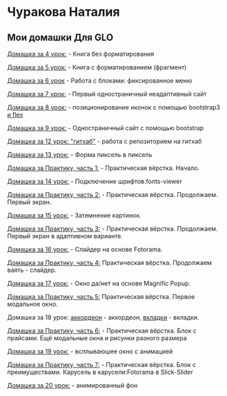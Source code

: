 # Чуракова Наталия
## Мои домашки Для GLO

[Домашка за 4 урок:](https://churadey.github.io/lesson_3) - Книга без форматирования

[Домашка за 5 урок:](https://churadey.github.io/Lesson_4) - Книга с форматированием (фрагмент)

[Домашка за 6 урок](https://churadey.github.io/Lesson_6) -  Работа с блоками: фиксированное меню

[Домашка за 7 урок:](https://churadey.github.io/Lesson_7) - Первый одностраничный неадаптивный сайт

[Домашка за 8 урок:](https://churadey.github.io/Lesson_8)  -  позиционирование иконок с помощью bootstrap3 [и flex](https://churadey.github.io/Lesson_8flex)

[Домашка за 9 урок:](https://churadey.github.io/Lesson_9) - Одностраничный сайт с помощью bootstrap

[Домашка за 12 урок: "гитхаб"](https://churadey.github.io/lesson_10) - работа с репозиторием на гитхаб

[Домашка за 13 урок:](https://churadey.github.io/Lesson_13) - Форма пиксель в пиксель

[Домашка за Практику, часть 1:](https://churadey.github.io/Lesson_14) - Практическая вёрстка. Начало.

[Домашка за 14 урок:](https://churadey.github.io/fonts-viewer) - Подключение шрифтов.fonts-viewer

[Домашка за Практику, часть 2:](https://churadey.github.io/Lesson_15) - Практическая вёрстка. Продолжаем. Первый экран.

[Домашка за 15 урок:](https://churadey.github.io/arhiv-s-dz-15-urok) - Затемнение картинок.

[Домашка за Практику, часть 3:](https://churadey.github.io/Lesson_16) - Практическая вёрстка. Продолжаем. Первый экран в адаптивном варианте.

[Домашка за 16 урок:](https://churadey.github.io/Fotorama) - Слайдер на основе Fotorama.

[Домашка за Практику, часть 4:](https://churadey.github.io/Lesson_17)  Практическая вёрстка. Продолжаем ваять - слайдер.

[Домашка за 17 урок:](https://churadey.github.io/MagnificPopup_YesNo) - Окно да/нет на основе Magnific Popup.

[Домашка за Практику, часть 5:](https://churadey.github.io/Lesson_18)  Практическая вёрстка. Первое модальное окно.

Домашка за 18 урок: [аккордеон](https://churadey.github.io/HomeWorkCollapse) - аккордеон, [вкладки](https://churadey.github.io/HomeWorkTabs) - вкладки.

[Домашка за Практику, часть 6:](https://churadey.github.io/Lesson_pr6) - Практическая вёрстка. Блок с прайсами. Ещё модальные окна и рисунки разного размера

[Домашка за 19 урок:](https://churadey.github.io/HomeWorkTabs_Animated) - всплываюшее окно с анимацией

[Домашка за Практику, часть 7:](https://churadey.github.io/Lesson_pr7) - Практическая вёрстка. Блок с преимуществами. Карусель в карусели:Fotorama в Slick-Slider

[Домашка за 20 урок:](https://churadey.github.io/Lesson_20_video) - анимированный фон
